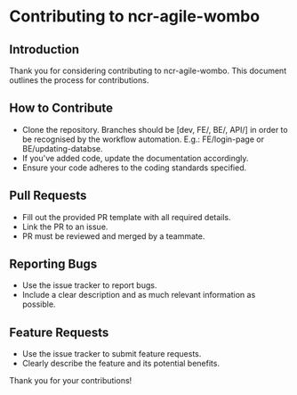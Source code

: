 # Contributing to ncr-agile-wombo

## Introduction
Thank you for considering contributing to ncr-agile-wombo. This document outlines the process for contributions.

## How to Contribute
- Clone the repository. Branches should be [dev, FE/, BE/, API/] in order to be recognised by the workflow automation. E.g.: FE/login-page or BE/updating-databse.
- If you've added code, update the documentation accordingly.
- Ensure your code adheres to the coding standards specified.

## Pull Requests
- Fill out the provided PR template with all required details.
- Link the PR to an issue.
- PR must be reviewed and merged by a teammate.

## Reporting Bugs
- Use the issue tracker to report bugs.
- Include a clear description and as much relevant information as possible.

## Feature Requests
- Use the issue tracker to submit feature requests.
- Clearly describe the feature and its potential benefits.


Thank you for your contributions!
